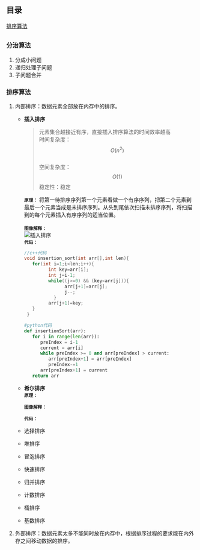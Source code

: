 ## 目录
[排序算法](#排序算法)
##
### 分治算法   
1. 分成小问题
2. 递归处理子问题  
3. 子问题合并  

### 排序算法
1. 内部排序：数据元素全部放在内存中的排序。
   - **插入排序**
     
        > 元素集合越接近有序，直接插入排序算法的时间效率越高  
          时间复杂度： $$O(n^2)$$  
          空间复杂度： $$O(1)$$
          稳定性：稳定
     
     **`原理：`**
        将第一待排序序列第一个元素看做一个有序序列，把第二个元素到最后一个元素当成是未排序序列。从头到尾依次扫描未排序序列，将扫描到的每个元素插入有序序列的适当位置。<br>  
     **`图像解释：`**  
        ![插入排序](https://study-image-www.oss-cn-beijing.aliyuncs.com/insertionSort.gif?Expires=1736841489&OSSAccessKeyId=TMP.3KdR7nbeXZS34N5Aiojg1cTLySa23ZRbEjWtNE5EWFtMAMz8QRxqLxzaLEzNNV1AUyyqKUqRkXqsYkizH63pypcQe5cmHT&Signature=rcbnLzfLbm%2BBCwAKfmselL0NqKw%3D)  
     **`代码：`**
        ```c++
        //c++代码
        void insertion_sort(int arr[],int len){
           for(int i=1;i<len;i++){
                 int key=arr[i];
                 int j=i-1;
                 while((j>=0) && (key<arr[j])){
                       arr[j+1]=arr[j];
                       j--;
                   }
                 arr[j+1]=key;
           }
         } 
        ```
        ```python
        #python代码
        def insertionSort(arr):
           for i in range(len(arr)):
              preIndex = i-1
              current = arr[i]
              while preIndex >= 0 and arr[preIndex] > current:
                 arr[preIndex+1] = arr[preIndex]
                 preIndex-=1
              arr[preIndex+1] = current
           return arr
        ```
   - **希尔排序**   
     **`原理：`**
        
     **`图像解释：`**
        
     **`代码：`**
     
   - 选择排序
   - 堆排序
   - 冒泡排序
   - 快速排序
   - 归并排序
   - 计数排序
   - 桶排序
   - 基数排序
     
2. 外部排序：数据元素太多不能同时放在内存中，根据排序过程的要求能在内外存之间移动数据的排序。
